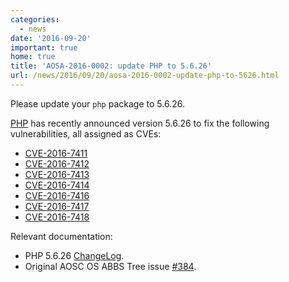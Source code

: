 ```yaml
---
categories:
  - news
date: '2016-09-20'
important: true
home: true
title: 'AOSA-2016-0002: update PHP to 5.6.26'
url: /news/2016/09/20/aosa-2016-0002-update-php-to-5626.html
---
```



Please update your `php` package to 5.6.26.

[PHP](https://php.net) has recently announced version 5.6.26 to fix the following vulnerabilities, all assigned as CVEs:

- [CVE-2016-7411](https://web.nvd.nist.gov/view/vuln/detail?vulnId=CVE-2016-7411)
- [CVE-2016-7412](https://web.nvd.nist.gov/view/vuln/detail?vulnId=CVE-2016-7412)
- [CVE-2016-7413](https://web.nvd.nist.gov/view/vuln/detail?vulnId=CVE-2016-7413)
- [CVE-2016-7414](https://web.nvd.nist.gov/view/vuln/detail?vulnId=CVE-2016-7414)
- [CVE-2016-7416](https://web.nvd.nist.gov/view/vuln/detail?vulnId=CVE-2016-7416)
- [CVE-2016-7417](https://web.nvd.nist.gov/view/vuln/detail?vulnId=CVE-2016-7417)
- [CVE-2016-7418](https://web.nvd.nist.gov/view/vuln/detail?vulnId=CVE-2016-7418)

Relevant documentation:

- PHP 5.6.26 [ChangeLog](http://www.php.net/ChangeLog-5.php#5.6.26).
- Original AOSC OS ABBS Tree issue [#384](https://github.com/AOSC-Dev/aosc-os-abbs/issues/384).